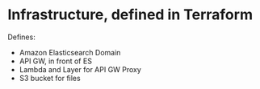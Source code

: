 # Infrastructure, defined in Terraform

Defines:
- Amazon Elasticsearch Domain
- API GW, in front of ES
- Lambda and Layer for API GW Proxy
- S3 bucket for files
